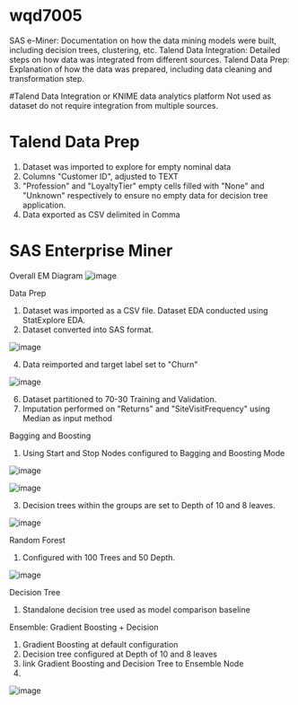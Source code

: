 # wqd7005

SAS e-Miner: Documentation on how the data mining models were built, including decision trees, clustering, etc.
Talend Data Integration: Detailed steps on how data was integrated from different sources.
Talend Data Prep: Explanation of how the data was prepared, including data cleaning and transformation step.

#Talend Data Integration or KNIME data analytics platform
Not used as dataset do not require integration from multiple sources.

# Talend Data Prep
1. Dataset was imported to explore for empty nominal data
2. Columns "Customer ID", adjusted to TEXT
3. "Profession" and "LoyaltyTier" empty cells filled with "None" and "Unknown" respectively to ensure no empty data for decision tree application.
4. Data exported as CSV delimited in Comma

# SAS Enterprise Miner

Overall EM Diagram
![image](https://github.com/s2134622alexlimcl/wqd7005/assets/102635703/34a62dbc-b8ef-40a4-9511-55bc06fde569)

Data Prep
1. Dataset was imported as a CSV file. Dataset EDA conducted using StatExplore EDA. 
2. Dataset converted into SAS format.
   
![image](https://github.com/s2134622alexlimcl/wqd7005/assets/102635703/b929bd19-f67b-4d06-9e33-b0a074c28f7c)

4. Data reimported and target label set to "Churn"
   
![image](https://github.com/s2134622alexlimcl/wqd7005/assets/102635703/7f31d222-a36d-4073-9c17-585709a49e60)

6. Dataset partitioned to 70-30 Training and Validation.
7. Imputation performed on "Returns" and "SiteVisitFrequency" using Median as input method

Bagging and Boosting
1. Using Start and Stop Nodes configured to Bagging and Boosting Mode

![image](https://github.com/s2134622alexlimcl/wqd7005/assets/102635703/94887131-73f3-4913-a839-b44fe8c8d161)

![image](https://github.com/s2134622alexlimcl/wqd7005/assets/102635703/4903b88c-c76b-4fb3-9738-12a1d19158ea)

3. Decision trees within the groups are set to Depth of 10 and 8 leaves.

![image](https://github.com/s2134622alexlimcl/wqd7005/assets/102635703/b1bd8128-f420-4e7e-a347-faac66b22cb1)

Random Forest
1. Configured with 100 Trees and 50 Depth.
   
![image](https://github.com/s2134622alexlimcl/wqd7005/assets/102635703/ac25b1bc-ccca-4a8f-9a6f-8896cd8053f7)

Decision Tree
1. Standalone decision tree used as model comparison baseline

Ensemble: Gradient Boosting + Decision
1. Gradient Boosting at default configuration
2. Decision tree configured at Depth of 10 and 8 leaves
3. link Gradient Boosting and Decision Tree to Ensemble Node
4. 
![image](https://github.com/s2134622alexlimcl/wqd7005/assets/102635703/9ab88b49-2864-448b-b45a-91b1078124d2)






   
